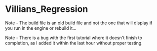 # Villians_Regression

Note - The build file is an old build file and not the one that will display if you run in the engine or rebuild it...

Note - There is a bug with the first tutorial where it doesn't finish to completion, as I added it within the last hour without proper testing.
